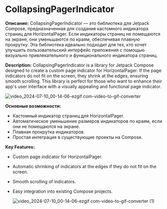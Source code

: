 # CollapsingPagerIndicator

**Описание:**
CollapsingPagerIndicator — это библиотека для Jetpack Compose, предназначенная для создания кастомного индикатора страниц для HorizontalPager. Если индикаторы страниц не помещаются на экране, они уменьшаются по краям, обеспечивая плавную прокрутку. Эта библиотека идеально подходит для тех, кто хочет улучшить пользовательский интерфейс приложения с помощью визуально привлекательного и функционального индикатора страниц.

**Description:**
CollapsingPagerIndicator is a library for Jetpack Compose designed to create a custom page indicator for HorizontalPager. If the page indicators do not fit on the screen, they shrink at the edges, ensuring smooth scrolling. This library is perfect for those who want to enhance their app's user interface with a visually appealing and functional page indicator.

![video_2024-07-10_00-14-06-ezgif com-video-to-gif-converter](https://github.com/apstergo/CollapsingPagerIndicator/assets/50139805/9a54e132-cfd5-4657-bcdc-e33efffafbe2)


**Основные возможности:**
- Кастомный индикатор страниц для HorizontalPager.
- Автоматическое уменьшение размеров индикаторов по краям, если они не помещаются на экране.
- Плавная прокрутка индикаторов.
- Простая интеграция в существующие проекты на Compose.

**Key Features:**
- Custom page indicator for HorizontalPager.
- Automatic shrinking of indicators at the edges if they do not fit on the screen.
- Smooth scrolling of indicators.
- Easy integration into existing Compose projects.

  ![video_2024-07-10_00-14-06-ezgif com-video-to-gif-converter (1)](https://github.com/apstergo/CollapsingPagerIndicator/assets/50139805/68f67ff3-b882-459c-814e-dea90a8a042c)
